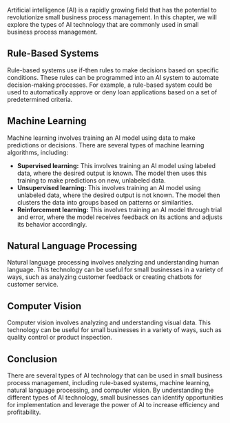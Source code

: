 

Artificial intelligence (AI) is a rapidly growing field that has the potential to revolutionize small business process management. In this chapter, we will explore the types of AI technology that are commonly used in small business process management.

Rule-Based Systems
------------------

Rule-based systems use if-then rules to make decisions based on specific conditions. These rules can be programmed into an AI system to automate decision-making processes. For example, a rule-based system could be used to automatically approve or deny loan applications based on a set of predetermined criteria.

Machine Learning
----------------

Machine learning involves training an AI model using data to make predictions or decisions. There are several types of machine learning algorithms, including:

* **Supervised learning:** This involves training an AI model using labeled data, where the desired output is known. The model then uses this training to make predictions on new, unlabeled data.
* **Unsupervised learning:** This involves training an AI model using unlabeled data, where the desired output is not known. The model then clusters the data into groups based on patterns or similarities.
* **Reinforcement learning:** This involves training an AI model through trial and error, where the model receives feedback on its actions and adjusts its behavior accordingly.

Natural Language Processing
---------------------------

Natural language processing involves analyzing and understanding human language. This technology can be useful for small businesses in a variety of ways, such as analyzing customer feedback or creating chatbots for customer service.

Computer Vision
---------------

Computer vision involves analyzing and understanding visual data. This technology can be useful for small businesses in a variety of ways, such as quality control or product inspection.

Conclusion
----------

There are several types of AI technology that can be used in small business process management, including rule-based systems, machine learning, natural language processing, and computer vision. By understanding the different types of AI technology, small businesses can identify opportunities for implementation and leverage the power of AI to increase efficiency and profitability.
